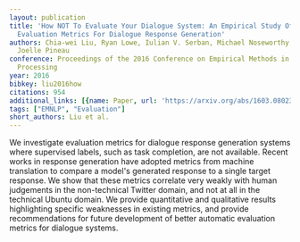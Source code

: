 ```yaml
---
layout: publication
title: 'How NOT To Evaluate Your Dialogue System: An Empirical Study Of Unsupervised
  Evaluation Metrics For Dialogue Response Generation'
authors: Chia-wei Liu, Ryan Lowe, Iulian V. Serban, Michael Noseworthy, Laurent Charlin,
  Joelle Pineau
conference: Proceedings of the 2016 Conference on Empirical Methods in Natural Language
  Processing
year: 2016
bibkey: liu2016how
citations: 954
additional_links: [{name: Paper, url: 'https://arxiv.org/abs/1603.08023'}]
tags: ["EMNLP", "Evaluation"]
short_authors: Liu et al.
---
```

We investigate evaluation metrics for dialogue response generation systems
where supervised labels, such as task completion, are not available. Recent
works in response generation have adopted metrics from machine translation to
compare a model's generated response to a single target response. We show that
these metrics correlate very weakly with human judgements in the non-technical
Twitter domain, and not at all in the technical Ubuntu domain. We provide
quantitative and qualitative results highlighting specific weaknesses in
existing metrics, and provide recommendations for future development of better
automatic evaluation metrics for dialogue systems.